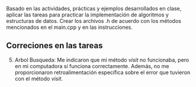 Basado en las actividades, prácticas y ejemplos desarrollados en clase, aplicar las tareas para practicar la implementación de algoritmos y estructuras de datos. Crear los archivos .h de acuerdo con los métodos mencionados en el main.cpp y en las instrucciones.

## Correciones en las tareas
5. Arbol Busqueda: Me indicaron que mi método _visit_ no funcionaba, pero en mi computadora sí funciona correctamente. Además, no me proporcionaron retroalimentación específica sobre el error que tuvieron con el método _visit_.
